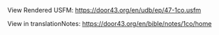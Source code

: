 View Rendered USFM: https://door43.org/en/udb/ep/47-1co.usfm

View in translationNotes: https://door43.org/en/bible/notes/1co/home

